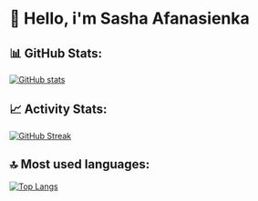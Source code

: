 # 👋 Hello, i'm Sasha Afanasienka

## 📊 GitHub Stats:

[![GitHub stats](https://github-readme-stats.vercel.app/api?username=sasaafanasienka&show_icons=true&theme=dark)](https://github.com/anuraghazra/github-readme-stats)

## 📈 Activity Stats:

[![GitHub Streak](https://github-readme-streak-stats.herokuapp.com/?user=sasaafanasienka&theme=dark)](https://git.io/streak-stats)

## 🔝 Most used languages:

[![Top Langs](https://github-readme-stats.vercel.app/api/top-langs/?username=sasaafanasienka&layout=compact&theme=dark)](https://github.com/anuraghazra/github-readme-stats)

<!--
## 🏆 GitHub Трофеи:

[![trophy](https://github-profile-trophy.vercel.app/?username=sasaafanasienka&theme=dark)](https://github.com/ryo-ma/github-profile-trophy)

## 📊 Граф активности:

[![Ashutosh's github activity graph](https://github-readme-activity-graph.vercel.app/graph?username=sasaafanasienka&theme=dark)](https://github.com/ashutosh00710/github-readme-activity-graph)

## 👨‍💻 Технологии:

![JavaScript](https://img.shields.io/badge/-JavaScript-F7DF1E?style=flat-square&logo=javascript&logoColor=black)
![React](https://img.shields.io/badge/-React-61DAFB?style=flat-square&logo=react&logoColor=black)

## 📫 Связаться со мной:

[![LinkedIn](https://img.shields.io/badge/-LinkedIn-0A66C2?style=flat-square&logo=linkedin&logoColor=white)](ваша_ссылка)
[![Twitter](https://img.shields.io/badge/-Twitter-1DA1F2?style=flat-square&logo=twitter&logoColor=white)](ваша_ссылка)

## 👀 Количество просмотров профиля:

![Profile views](https://komarev.com/ghpvc/?username=sasaafanasienka&color=brightgreen)
-->
